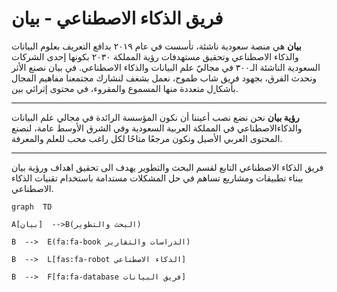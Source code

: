 
# فريق الذكاء الاصطناعي - بيان



 **بيان** هي منصة سعودية ناشئة، تأسست في عام ٢٠١٩ بدافع التعريف بعلوم البيانات والذكاء الاصطناعي وتحقيق مستهدفات رؤية المملكة ٢٠٣٠ بكونها إحدى الشركات السعودية الناشئة الـ٣٠٠ في مجاليّ علم البيانات والذكاء الاصطناعي.
في بيان نصنع الأثر ونحدث الفرق، بجهود فريق شاب طموح، نعمل بشغف لنشارك مجتمعنا مفاهيم المجال بأشكا ٍل متعددة منها المسموع والمقروء، في
محتوى إثرائي بين.
***
**رؤية بيان**
نحن نضع نصب أعيننا أن نکون المؤسسة الرائدة في مجالي علم البیانات والذکاءالاصطناعي في المملكة العربية السعودية وفي الشرق الأوسط عامة، لنصنع المحتوى العربي الأصیل ونكون مرجعًا متاحًا لکل
راغب محب للعلم والمعرفة.
***
فريق الذكاء الاصطناعي التابع لقسم البحث والتطوير يهدف الى تحقيق اهداف ورؤية بيان ببناء تطبيقات ومشاريع تساهم في حل المشكلات مستدامة باستخدام تقنيات الذكاء الاصطناعي.


```mermaid
graph  TD

A[بيان]  -->B(البحث والتطوير)

B  -->  E(fa:fa-book الدراسات والتقارير)

B  -->  L[fas:fa-robot الذكاء الاصطناعي]

B  -->  F[fa:fa-database فريق البيانات]
